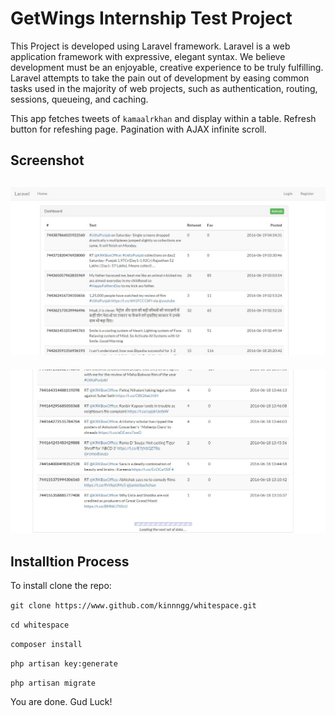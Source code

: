 # GetWings Internship Test Project

This Project is developed using Laravel framework.
Laravel is a web application framework with expressive, elegant syntax. We believe development must be an enjoyable, creative experience to be truly fulfilling. Laravel attempts to take the pain out of development by easing common tasks used in the majority of web projects, such as authentication, routing, sessions, queueing, and caching.

This app fetches tweets of `kamaalrkhan` and display within a table.
Refresh button for refeshing page.
Pagination with AJAX infinite scroll.

## Screenshot
![Screenshot1](/storage/1.jpg?raw=true "Screenshot 1")
-------------------------------------------------------------------
![Screenshot2](/storage/2.jpg?raw=true "Screenshot 2")

## Installtion Process

To install clone the repo:

``git clone https://www.github.com/kinnngg/whitespace.git``

``cd whitespace``

``composer install``

``php artisan key:generate``

``php artisan migrate``

You are done. Gud Luck!